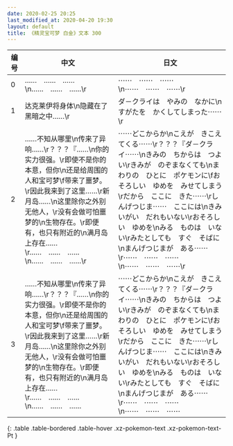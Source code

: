 ```yaml
---
date: 2020-02-25 20:25
last_modified_at: 2020-04-20 19:30
layout: default
title: 《精灵宝可梦 白金》文本 300
---
```

| 编号 | 中文 | 日文 |
| ---- | ---- | ---- |
| 0 | ……　……　……\n……　……　……\r | ⋯⋯　⋯⋯　⋯⋯\n⋯⋯　⋯⋯　⋯⋯\r |
| 1 | 达克莱伊将身体\n隐藏在了黑暗之中……\r | ダ－クライは　やみの　なかに\nすがたを　かくしてしまった⋯⋯\r |
| 2 | ……不知从哪里\n传来了异响……\r？？？『……\n你的实力很强。\r即使不是你的本意，但你\n还是给周围的人和宝可梦\f带来了噩梦。\r因此我来到了这里……\r新月岛……\n这里除你之外别无他人，\r没有会做可怕噩梦的\n生物存在。\r即便有，也只有附近的\n满月岛上存在……\r……　……　……\n……　……　……\r | ⋯⋯どこからか\nこえが　きこえてくる⋯⋯\r？？？『ダ－クライ⋯⋯\nきみの　ちからは　つよい\rきみが　のぞまなくても\nまわりの　ひとに　ポケモンに\fおそろしい　ゆめを　みせてしまう\rだから　ここに　きた⋯⋯\rしんげつじま⋯⋯　ここには\nきみいがい　だれもいない\rおそろしい　ゆめを\nみる　ものは　いない\rみたとしても　すぐ　そばに\nまんげつじまが　ある⋯⋯\r⋯⋯　⋯⋯　⋯⋯\n⋯⋯　⋯⋯　⋯⋯\r |
| 3 | ……不知从哪里\n传来了异响……\r？？？『……\n你的实力很强。\r即使不是你的本意，但你\n还是给周围的人和宝可梦\f带来了噩梦。\r因此我来到了这里……\r新月岛……\n这里除你之外别无他人，\r没有会做可怕噩梦的\n生物存在。\r即便有，也只有附近的\n满月岛上存在……\r……　……　……\n……　……　…… | ⋯⋯どこからか\nこえが　きこえてくる⋯⋯\r？？？『ダ－クライ⋯⋯\nきみの　ちからは　つよい\rきみが　のぞまなくても\nまわりの　ひとに　ポケモンに\fおそろしい　ゆめを　みせてしまう\rだから　ここに　きた⋯⋯\rしんげつじま⋯⋯　ここには\nきみいがい　だれもいない\rおそろしい　ゆめを\nみる　ものは　いない\rみたとしても　すぐ　そばに\nまんげつじまが　ある⋯⋯\r⋯⋯　⋯⋯　⋯⋯\n⋯⋯　⋯⋯　⋯⋯ |
{: .table .table-bordered .table-hover .xz-pokemon-text .xz-pokemon-text-Pt }